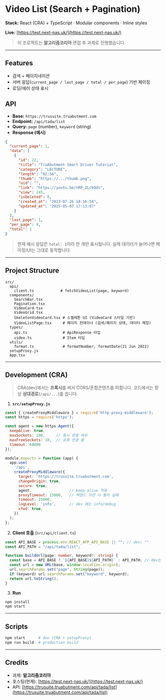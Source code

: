 # Video List (Search + Pagination)

**Stack:** React (CRA) + TypeScript · Modular components · Inline styles

**Live:** [https://test.next-nas.uk/](https://test.next-nas.uk/)

> 이 프로젝트는 **알고리즘코리아** 면접 후 과제로 진행했습니다.

---

## Features

* 검색 + 페이지네이션
* 서버 응답(`current_page / last_page / total / per_page`) 기반 페이징
* 로딩/에러 상태 표시

## API

* **Base:** `https://trusuite.truabutment.com`
* **Endpoint:** `/api/tada/list`
* **Query:** `page` (number), `keyword` (string)
* **Response (예시)**

```json
{
  "current_page": 1,
  "data": [
    {
      "id": 22,
      "title": "TruAbutment Smart Driver Tutorial",
      "category": "LECTURE",
      "length": "02:56",
      "thumb": "https://.../thumb.png",
      "uid": "",
      "link": "https://youtu.be/nRP_ZLcbQds",
      "view": 245,
      "isDeleted": 0,
      "created_at": "2023-07-26 18:16:54",
      "updated_at": "2025-05-07 17:13:07"
    }
  ],
  "last_page": 1,
  "per_page": 9,
  "total": 1
}
```

> 현재 예시 응답은 `total: 1`이라 한 개만 표시됩니다. 실제 데이터가 늘어나면 페이징/UI는 그대로 동작합니다.

---

## Project Structure

```
src/
  api/
    client.ts            # fetchVideoList(page, keyword)
  components/
    SearchBar.tsx
    Pagination.tsx
    VideoCard.tsx
    VideoGrid.tsx
    SkeletonVideoCard.tsx # 스켈레톤 UI (VideoCard 스타일 기반)
    VideoListPage.tsx     # 페이지 컨테이너 (검색/페이지 상태, 데이터 페칭)
  types/
    api.ts                # ApiResponse 타입
    video.ts              # Item 타입
  utils/
    format.ts             # formatNumber, formatDate(21 Jun 2022)
  setupProxy.js           
  App.tsx
```

---

## Development (CRA)

> CRA(dev)에서는 **프록시**를 써서 CORS/혼합콘텐츠를 피합니다. 코드에서는 항상 **상대경로**(`/api/...`)를 씁니다.

1. **`src/setupProxy.js`**

```js
const { createProxyMiddleware } = require('http-proxy-middleware');
const https = require('https');

const agent = new https.Agent({
  keepAlive: true,
  maxSockets: 100,     // 동시 연결 여유
  maxFreeSockets: 10,  // 유휴 연결 풀
  timeout: 60000
});

module.exports = function (app) {
  app.use(
    '/api',
    createProxyMiddleware({
      target: 'https://trusuite.truabutment.com',
      changeOrigin: true,
      secure: true,
      agent,                 // keep-alive 적용
      proxyTimeout: 15000,   // 백엔드 지연 시 빨리 실패
      timeout: 15000,
      logLevel: 'info',      // dev 때는 info/debug
      xfwd: true,
    })
  );
};
```

2. **Client 호출** (`src/api/client.ts`)

```ts
const API_BASE = process.env.REACT_APP_API_BASE || ""; // dev: ""
const API_PATH = "/api/tada/list";

function buildUrl(page: number, keyword?: string) {
  const base = API_BASE ? `${API_BASE}${API_PATH}` : API_PATH; // dev는 프록시, prod는 절대경로
  const url = new URL(base, window.location.origin);
  url.searchParams.set("page", String(page));
  if (keyword) url.searchParams.set("keyword", keyword);
  return url.toString();
}
```

3. **Run**

```bash
npm install
npm start
```

---

## Scripts

```bash
npm start      # dev (CRA + setupProxy)
npm run build  # production build
```

---

## Credits

* 과제: **알고리즘코리아**
* 호스팅(현재): [https://test.next-nas.uk/](https://test.next-nas.uk/)
* API: [https://trusuite.truabutment.com/api/tada/list](https://trusuite.truabutment.com/api/tada/list)
